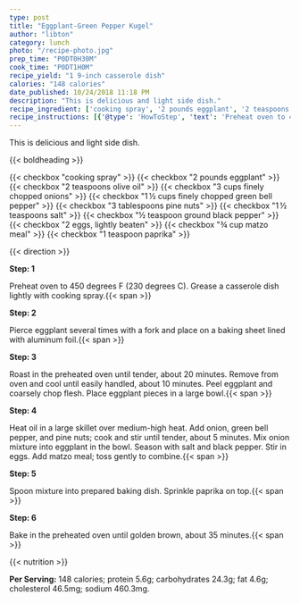 ```yaml
---
type: post
title: "Eggplant-Green Pepper Kugel"
author: "libton"
category: lunch
photo: "/recipe-photo.jpg"
prep_time: "P0DT0H30M"
cook_time: "P0DT1H0M"
recipe_yield: "1 9-inch casserole dish"
calories: "148 calories"
date_published: 10/24/2018 11:18 PM
description: "This is delicious and light side dish."
recipe_ingredient: ['cooking spray', '2 pounds eggplant', '2 teaspoons olive oil', '3 cups finely chopped onions', '1\u2009½ cups finely chopped green bell pepper', '3 tablespoons pine nuts', '1\u2009½ teaspoons salt', '½ teaspoon ground black pepper', '2 eggs, lightly beaten', '¾ cup matzo meal', '1 teaspoon paprika']
recipe_instructions: [{'@type': 'HowToStep', 'text': 'Preheat oven to 450 degrees F (230 degrees C). Grease a casserole dish lightly with cooking spray.\n'}, {'@type': 'HowToStep', 'text': 'Pierce eggplant several times with a fork and place on a baking sheet lined with aluminum foil.\n'}, {'@type': 'HowToStep', 'text': 'Roast in the preheated oven until tender, about 20 minutes. Remove from oven and cool until easily handled, about 10 minutes. Peel eggplant and coarsely chop flesh. Place eggplant pieces in a large bowl.\n'}, {'@type': 'HowToStep', 'text': 'Heat oil in a large skillet over medium-high heat. Add onion, green bell pepper, and pine nuts; cook and stir until tender, about 5 minutes. Mix onion mixture into eggplant in the bowl. Season with salt and black pepper. Stir in eggs. Add matzo meal; toss gently to combine.\n'}, {'@type': 'HowToStep', 'text': 'Spoon mixture into prepared baking dish. Sprinkle paprika on top.\n'}, {'@type': 'HowToStep', 'text': 'Bake in the preheated oven until golden brown, about 35 minutes.\n'}]
---
```


This is delicious and light side dish. 

{{< boldheading >}}

{{< checkbox "cooking spray" >}}
{{< checkbox "2 pounds eggplant" >}}
{{< checkbox "2 teaspoons olive oil" >}}
{{< checkbox "3 cups finely chopped onions" >}}
{{< checkbox "1 ½ cups finely chopped green bell pepper" >}}
{{< checkbox "3 tablespoons pine nuts" >}}
{{< checkbox "1 ½ teaspoons salt" >}}
{{< checkbox "½ teaspoon ground black pepper" >}}
{{< checkbox "2  eggs, lightly beaten" >}}
{{< checkbox "¾ cup matzo meal" >}}
{{< checkbox "1 teaspoon paprika" >}}


{{< direction >}}

**Step: 1**

Preheat oven to 450 degrees F (230 degrees C). Grease a casserole dish lightly with cooking spray.{{< span >}}

**Step: 2**

Pierce eggplant several times with a fork and place on a baking sheet lined with aluminum foil.{{< span >}}

**Step: 3**

Roast in the preheated oven until tender, about 20 minutes. Remove from oven and cool until easily handled, about 10 minutes. Peel eggplant and coarsely chop flesh. Place eggplant pieces in a large bowl.{{< span >}}

**Step: 4**

Heat oil in a large skillet over medium-high heat. Add onion, green bell pepper, and pine nuts; cook and stir until tender, about 5 minutes. Mix onion mixture into eggplant in the bowl. Season with salt and black pepper. Stir in eggs. Add matzo meal; toss gently to combine.{{< span >}}

**Step: 5**

Spoon mixture into prepared baking dish. Sprinkle paprika on top.{{< span >}}

**Step: 6**

Bake in the preheated oven until golden brown, about 35 minutes.{{< span >}}

{{< nutrition >}}

**Per Serving:** 148 calories; protein 5.6g; carbohydrates 24.3g; fat 4.6g; cholesterol 46.5mg; sodium 460.3mg.